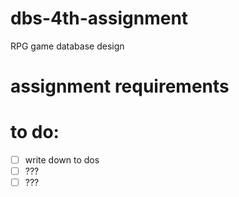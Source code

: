 # dbs-4th-assignment
RPG game database design

# assignment requirements

# to do:
- [ ] write down to dos
- [ ] ???
- [ ] ???